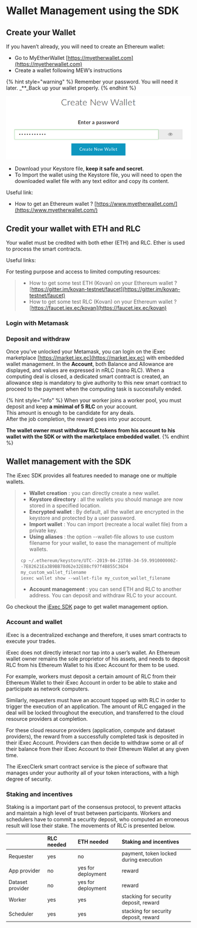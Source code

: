 # Wallet Management using the SDK

## Create your Wallet

If you haven’t already, you will need to create an Ethereum wallet:

* Go to MyEtherWallet [https://myetherwallet.com](https://myetherwallet.com)
* Create a wallet following MEW’s instructions

{% hint style="warning" %}
Remember your password. You will need it later. \_\*\*\_Back up your wallet properly.
{% endhint %}

![](../../.gitbook/assets/mew_createwallet.png)

* Download your Keystore file, **keep it safe and secret**.
* To Import the wallet using the Keystore file, you will need to open the downloaded wallet file with any text editor and copy its content.

Useful link:

* How to get an Ethereum wallet ? [https://www.myetherwallet.com/](https://www.myetherwallet.com/)

## Credit your wallet with ETH and RLC

Your wallet must be credited with both ether \(ETH\) and RLC. Ether is used to process the smart contracts.

Useful links:

For testing purpose and access to limited computing resources:

> * How to get some test ETH \(Kovan\) on your Ethereum wallet ? [https://gitter.im/kovan-testnet/faucet](https://gitter.im/kovan-testnet/faucet)
> * How to get some test RLC \(Kovan\) on your Ethereum wallet ? [https://faucet.iex.ec/kovan](https://faucet.iex.ec/kovan)

### Login with Metamask

### Deposit and withdraw

Once you’ve unlocked your Metamask, you can login on the iExec marketplace [https://market.iex.ec](https://market.iex.ec) with embedded wallet management. In the **Account**, both Balance and Allowance are displayed, and values are expressed in nRLC \(nano RLC\). When a computing deal is closed, a dedicated smart contract is created, an allowance step is mandatory to give authority to this new smart contract to proceed to the payment when the computing task is successfully ended.

{% hint style="info" %}
When your worker joins a worker pool, you must deposit and keep **a minimal of 5 RLC** on your account.  
This amount is enough to be candidate for any deals.  
After the job completion, the reward goes into your account.

**The wallet owner must withdraw RLC tokens from his account to his wallet with the SDK or with the marketplace embedded wallet**.
{% endhint %}

## **Wallet management with the SDK**

The iExec SDK provides all features needed to manage one or multiple wallets.

> * **Wallet creation** : you can directly create a new wallet.
> * **Keystore directory** : all the wallets you should manage are now stored in a specified location.
> * **Encrypted wallet** : By default, all the wallet are encrypted in the keystore and protected by a user password.
> * **Import wallet** : You can import \(recreate a local wallet file\) from a private key.
> * **Using aliases** : the option --wallet-file allows to use custom filename for your wallet, to ease the management of multiple wallets.
>
> ```text
> cp ~/.ethereum/keystore/UTC--2019-04-23T08-34-59.991000000Z--7E82621Ea3B9BB78d62e32E88cf97f4B855C36D4 my_custom_wallet_filename
> iexec wallet show --wallet-file my_custom_wallet_filename
> ```
>
> * **Account management** : you can send ETH and RLC to another address. You can deposit and withdraw RLC to your account.

Go checkout the [iExec SDK](https://github.com/iExecBlockchainComputing/iexec-sdk/) page to get wallet management option.

### Account and wallet

iExec is a decentralized exchange and therefore, it uses smart contracts to execute your trades.

iExec does not directly interact nor tap into a user’s wallet. An Ethereum wallet owner remains the sole proprietor of his assets, and needs to deposit RLC from his Ethereum Wallet to his iExec Account for them to be used.

For example, workers must deposit a certain amount of RLC from their Ethereum Wallet to their iExec Account in order to be able to stake and participate as network computers.

Similarly, requesters must have an account topped up with RLC in order to trigger the execution of an application. The amount of RLC engaged in the deal will be locked throughout the execution, and transferred to the cloud resource providers at completion.

For these cloud resource providers \(application, compute and dataset providers\), the reward from a successfully completed task is deposited in their iExec Account. Providers can then decide to withdraw some or all of their balance from their iExec Account to their Ethereum Wallet at any given time.

The iExecClerk smart contract service is the piece of software that manages under your authority all of your token interactions, with a high degree of security.

### Staking and incentives

Staking is a important part of the consensus protocol, to prevent attacks and maintain a high level of trust between participants. Workers and schedulers have to commit a security deposit, who computed an erroneous result will lose their stake. The movements of RLC is presented below.

|  | **RLC needed** | **ETH needed** | Staking and incentives |
| :--- | :--- | :--- | :--- |
| Requester | yes | no | payment, token locked during execution |
| App provider | no | yes for deployment | reward |
| Dataset provider | no | yes for deployment | reward |
| Worker | yes | yes | stacking for security deposit, reward |
| Scheduler | yes | yes | stacking for security deposit, reward |

